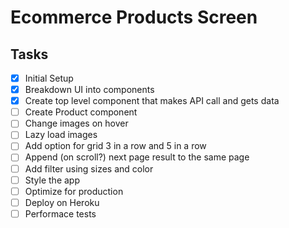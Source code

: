 # Ecommerce Products Screen

## Tasks

* [x] Initial Setup
* [x] Breakdown UI into components
* [x] Create top level component that makes API call and gets data
* [ ] Create Product component
* [ ] Change images on hover
* [ ] Lazy load images
* [ ] Add option for grid 3 in a row and 5 in a row
* [ ] Append (on scroll?) next page result to the same page
* [ ] Add filter using sizes and color
* [ ] Style the app
* [ ] Optimize for production
* [ ] Deploy on Heroku
* [ ] Performace tests
